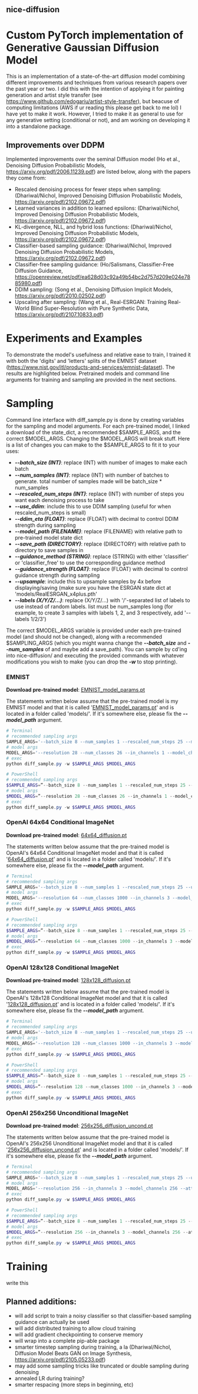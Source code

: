 ## nice-diffusion
# Custom PyTorch implementation of Generative Gaussian Diffusion Model
This is an implementation of a state-of-the-art diffusion model combining different improvements and techniques from various research papers over the past year or two. I did this with the intention of applying it for painting generation and artist style transfer (see https://www.github.com/edogariu/artist-style-transfer), but beacuse of computing limitations (AWS if ur reading this please get back to me lol) I have yet to make it work. However, I tried to make it as general to use for any generative setting (conditional or not), and am working on developing it into a standalone package.

## Improvements over DDPM
Implemented improvements over the seminal Diffusion model (Ho et al., Denoising Diffusion Probabilistic Models, https://arxiv.org/pdf/2006.11239.pdf) are listed below, along with the papers they come from:
  - Rescaled denoising process for fewer steps when sampling: (Dhariwal/Nichol, Improved Denoising Diffusion Probabilistic Models, https://arxiv.org/pdf/2102.09672.pdf)
  - Learned variances in addition to learned epsilons: (Dhariwal/Nichol, Improved Denoising Diffusion Probabilistic Models, https://arxiv.org/pdf/2102.09672.pdf)
  - KL-divergence, NLL, and hybrid loss functions: (Dhariwal/Nichol, Improved Denoising Diffusion Probabilistic Models, https://arxiv.org/pdf/2102.09672.pdf)
  - Classifier-based sampling guidance: (Dhariwal/Nichol, Improved Denoising Diffusion Probabilistic Models, https://arxiv.org/pdf/2102.09672.pdf)
  - Classifier-free sampling guidance: (Ho/Salismans, Classifier-Free Diffusion Guidance, https://openreview.net/pdf/ea628d03c92a49b54bc2d757d209e024e7885980.pdf)
  - DDIM sampling: (Song et al., Denoising Diffusion Implicit Models, https://arxiv.org/pdf/2010.02502.pdf)
  - Upscaling after sampling: (Wang et al., Real-ESRGAN: Training Real-World Blind Super-Resolution with Pure Synthetic Data, https://arxiv.org/pdf/2107.10833.pdf)

# Experiments and Examples
To demonstrate the model's usefulness and relative ease to train, I trained it with both the 'digits' and 'letters' splits of the EMNIST dataset (https://www.nist.gov/itl/products-and-services/emnist-dataset). The results are highlighted below. Pretrained models and command line arguments for training and sampling are provided in the next sections.

# Sampling
Command line interface with diff_sample.py is done by creating variables for the sampling and model arguments. For each pre-trained model, I linked a download of the state_dict, a recommended $SAMPLE_ARGS, and the correct $MODEL_ARGS. Changing the $MODEL_ARGS will break stuff. 
Here is a list of changes you can make to the $SAMPLE_ARGS to fit it to your uses:
  - **_--batch_size (INT)_**: replace (INT) with number of images to make each batch
  - **_--num_samples (INT)_**: replace (INT) with number of batches to generate. total number of samples made will be batch_size * num_samples
  - **_--rescaled_num_steps (INT)_**: replace (INT) with number of steps you want each denoising process to take
  - **_--use_ddim_**: include this to use DDIM sampling (useful for when rescaled_num_steps is small)
  - **_--ddim_eta (FLOAT)_**: replace (FLOAT) with decimal to control DDIM strength during sampling
  - **_--model_path (FILENAME)_**: replace (FILENAME) with relative path to pre-trained model state dict
  - **_--save_path (DIRECTORY)_**: replace (DIRECTORY) with relative path to directory to save samples in
  - **_--guidance_method (STRING)_**: replace (STRING) with either 'classifier' or 'classifier_free' to use the corresponding guidance method
  - **_--guidance_strength (FLOAT)_**: replace (FLOAT) with decimal to control guidance strength during sampling
  - **_--upsample_**: include this to upsample samples by 4x before displaying/saving (make sure you have the ESRGAN state dict at 'models/RealESRGAN_x4plus.pth'
  - **_--labels (X/Y/Z/...)_**: replace (X/Y/Z/...) with '/'-separated list of labels to use instead of random labels. list must be num_samples long (for example, to create 3 samples with labels 1, 2, and 3 respectively, add '--labels 1/2/3')

The correct $MODEL_ARGS variable is provided under each pre-trained model (and should not be changed), along with a recommended $SAMPLING_ARGS (which you might wanna change the **_--batch_size_** and **_--num_samples_** of and maybe add a save_path). You can sample by cd'ing into nice-diffusion/ and executing the provided commands with whatever modifications you wish to make (you can drop the **_-w_** to stop printing).

### EMNIST
**Download pre-trained model**: [EMNIST_model_params.pt](www.google.com "Download EMNIST Model")

The statements written below assume that the pre-trained model is my EMNIST model and that it is called '[EMNIST_model_params.pt](www.google.com "Download EMNIST Model")' and is located in a folder called 'models/'. If it's somewhere else, please fix the **_--model_path_** argument.
```PowerShell
# Terminal 
# recommended sampling args
SAMPLE_ARGS='--batch_size 8 --num_samples 1 --rescaled_num_steps 25 --model_path models/EMNIST_model_params.pt --guidance_method classifier_free --guidance_strength 0.8'
# model args
MODEL_ARGS='--resolution 28 --num_classes 26 --in_channels 1 --model_channels 64 --attention_resolutions 7/14 --channel_mult 1/2/4 --num_res_blocks 2 --num_heads 4 --split_qkv_first --resblock_updown --use_adaptive_gn --beta_schedule cosine --sampling_var_type learned_interpolation'
# exec
python diff_sample.py -w $SAMPLE_ARGS $MODEL_ARGS
```
```PowerShell
# PowerShell 
# recommended sampling args
$SAMPLE_ARGS=”--batch_size 8 --num_samples 1 --rescaled_num_steps 25 --model_path models/EMNIST_model_params.pt --guidance_method classifier_free --guidance_strength 0.8”
# model args
$MODEL_ARGS=”--resolution 28 --num_classes 26 --in_channels 1 --model_channels 64 --attention_resolutions 7/14 --channel_mult 1/2/4 --num_res_blocks 2 --num_heads 4 --split_qkv_first --resblock_updown --use_adaptive_gn --beta_schedule cosine --sampling_var_type learned_interpolation”
# exec
python diff_sample.py -w $SAMPLE_ARGS $MODEL_ARGS
```

### OpenAI 64x64 Conditional ImageNet
**Download pre-trained model**: [64x64_diffusion.pt](www.google.com "Download Converted 64x64 ImageNet Model")

The statements written below assume that the pre-trained model is OpenAI's 64x64 Conditional ImageNet model and that it is called '[64x64_diffusion.pt](www.google.com "Download Converted 64x64 ImageNet Model")' and is located in a folder called 'models/'. If it's somewhere else, please fix the **_--model_path_** argument.
```PowerShell
# Terminal 
# recommended sampling args
SAMPLE_ARGS='--batch_size 8 --num_samples 1 --rescaled_num_steps 25 --use_ddim --ddim_eta 0.0 --model_path models/64x64_diffusion.pt'
# model args
MODEL_ARGS='--resolution 64 --num_classes 1000 --in_channels 3 --model_channels 192 --attention_resolutions 8/16/32 --channel_mult 1/2/3/4 --num_res_blocks 3 --num_head_channels 64 --split_qkv_first --resblock_updown --use_adaptive_gn --beta_schedule cosine --sampling_var_type learned_interpolation'
# exec
python diff_sample.py -w $SAMPLE_ARGS $MODEL_ARGS
```
```PowerShell
# PowerShell 
# recommended sampling args
$SAMPLE_ARGS=”--batch_size 8 --num_samples 1 --rescaled_num_steps 25 --use_ddim --ddim_eta 0.0 --model_path models/64x64_diffusion.pt”
# model args
$MODEL_ARGS=”--resolution 64 --num_classes 1000 --in_channels 3 --model_channels 192 --attention_resolutions 8/16/32 --channel_mult 1/2/3/4 --num_res_blocks 3 --num_head_channels 64 --split_qkv_first --resblock_updown --use_adaptive_gn --beta_schedule cosine --sampling_var_type learned_interpolation”
# exec
python diff_sample.py -w $SAMPLE_ARGS $MODEL_ARGS
```

### OpenAI 128x128 Conditional ImageNet
**Download pre-trained model**: [128x128_diffusion.pt](www.google.com "Download Converted 128x128 ImageNet Model")

The statements written below assume that the pre-trained model is OpenAI's 128x128 Conditional ImageNet model and that it is called '[128x128_diffusion.pt](www.google.com "Download Converted 128x128 ImageNet Model")' and is located in a folder called 'models/'. If it's somewhere else, please fix the **_--model_path_** argument.
```PowerShell
# Terminal 
# recommended sampling args
SAMPLE_ARGS='--batch_size 8 --num_samples 1 --rescaled_num_steps 25 --use_ddim --ddim_eta 0.0 --model_path models/128x128_diffusion.pt'
# model args
MODEL_ARGS='--resolution 128 --num_classes 1000 --in_channels 3 --model_channels 256 --attention_resolutions 8/16/32 --channel_mult 1/1/2/3/4 --num_res_blocks 2 --num_heads 4 --resblock_updown --use_adaptive_gn --beta_schedule linear --sampling_var_type learned_interpolation'
# exec
python diff_sample.py -w $SAMPLE_ARGS $MODEL_ARGS
```
```PowerShell
# PowerShell 
# recommended sampling args
$SAMPLE_ARGS=”--batch_size 8 --num_samples 1 --rescaled_num_steps 25 --use_ddim --ddim_eta 0.0 --model_path models/128x128_diffusion.pt”
# model args
$MODEL_ARGS=”--resolution 128 --num_classes 1000 --in_channels 3 --model_channels 256 --attention_resolutions 8/16/32 --channel_mult 1/1/2/3/4 --num_res_blocks 2 --num_heads 4 --resblock_updown --use_adaptive_gn --beta_schedule linear --sampling_var_type learned_interpolation”
# exec
python diff_sample.py -w $SAMPLE_ARGS $MODEL_ARGS
```

### OpenAI 256x256 Unconditional ImageNet
**Download pre-trained model**: [256x256_diffusion_uncond.pt](www.google.com "Download Converted 256x256 Unconditional ImageNet Model")

The statements written below assume that the pre-trained model is OpenAI's 256x256 Unonditional ImageNet model and that it is called '[256x256_diffusion_uncond.pt](www.google.com "Download Converted 256x256 Unconditional ImageNet Model")' and is located in a folder called 'models/'. If it's somewhere else, please fix the **_--model_path_** argument.
```PowerShell
# Terminal 
# recommended sampling args
SAMPLE_ARGS='--batch_size 8 --num_samples 1 --rescaled_num_steps 25 --use_ddim --ddim_eta 0.0 --model_path models/256x256_diffusion_uncond.pt'
# model args
MODEL_ARGS='--resolution 256 --in_channels 3 --model_channels 256 --attention_resolutions 8/16/32 --channel_mult 1/1/2/2/4/4 --num_res_blocks 2 --num_head_channels 64 --resblock_updown --use_adaptive_gn --beta_schedule linear --sampling_var_type learned_interpolation'
# exec
python diff_sample.py -w $SAMPLE_ARGS $MODEL_ARGS
```
```PowerShell
# PowerShell 
# recommended sampling args
$SAMPLE_ARGS=”--batch_size 8 --num_samples 1 --rescaled_num_steps 25 --use_ddim --ddim_eta 0.0 --model_path models/256x256_diffusion_uncond.pt”
# model args
$MODEL_ARGS=”--resolution 256 --in_channels 3 --model_channels 256 --attention_resolutions 8/16/32 --channel_mult 1/1/2/2/4/4 --num_res_blocks 2 --num_head_channels 64 --resblock_updown --use_adaptive_gn --beta_schedule linear --sampling_var_type learned_interpolation”
# exec
python diff_sample.py -w $SAMPLE_ARGS $MODEL_ARGS
```

# Training
write this
  
## Planned additions:
  - will add script to train a noisy classifier so that classifier-based sampling guidance can actually be used
  - will add distributed training to allow cloud training
  - will add gradient checkpointing to conserve memory
  - will wrap into a complete pip-able package
  - smarter timestep sampling during training, a la (Dhariwal/Nichol, Diffusion Model Beats GAN on Image Synthesis, https://arxiv.org/pdf/2105.05233.pdf)
  - may add some sampling tricks like truncated or double sampling during denoising
  - annealed LR during training?
  - smarter respacing (more steps in beginning, etc)
